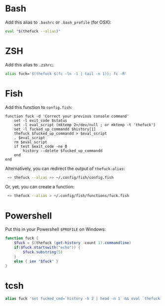 # Bash

Add this alias to `.bashrc` or `.bash_profile` (for OSX):
```bash
eval "$(thefuck --alias)"
```

# ZSH

Add this alias to `.zshrc`:
```bash
alias fuck='$(thefuck $(fc -ln -1 | tail -n 1)); fc -R'
```

# Fish

Add this function to `config.fish`:
```fish
function fuck -d 'Correct your previous console command'
    set -l exit_code $status
    set -l eval_script (mktemp 2>/dev/null ; or mktemp -t 'thefuck')
    set -l fucked_up_commandd $history[1]
    thefuck $fucked_up_commandd > $eval_script
    . $eval_script
    rm $eval_script
    if test $exit_code -ne 0
        history --delete $fucked_up_commandd
    end
end
```

Alternatively, you can redirect the output of `thefuck-alias`:
```bash
 ~> thefuck --alias >> ~/.config/fish/config.fish
```

Or, yet, you can create a function:
```bash
 ~> thefuck --alias > ~/.config/fish/functions/fuck.fish
```

# Powershell

Put this in your Powershell `$PROFILE` on Windows:

```powershell
function fuck {
    $fuck = $(thefuck (get-history -count 1).commandline)
    if($fuck.startswith("echo")) {
        $fuck.substring(5)
    }
    else { iex "$fuck" }
}
```

# tcsh

```tcsh
alias fuck 'set fucked_cmd=`history -h 2 | head -n 1` && eval `thefuck ${fucked_cmd}`'
```